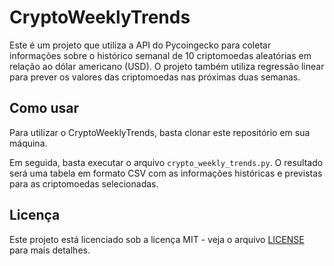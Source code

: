 # CryptoWeeklyTrends

Este é um projeto que utiliza a API do Pycoingecko para coletar informações sobre o histórico semanal de 10 criptomoedas aleatórias em relação ao dólar americano (USD). O projeto também utiliza regressão linear para prever os valores das criptomoedas nas próximas duas semanas.

## Como usar

Para utilizar o CryptoWeeklyTrends, basta clonar este repositório em sua máquina.


Em seguida, basta executar o arquivo `crypto_weekly_trends.py`. O resultado será uma tabela em formato CSV com as informações históricas e previstas para as criptomoedas selecionadas.

## Licença

Este projeto está licenciado sob a licença MIT - veja o arquivo [LICENSE](LICENSE) para mais detalhes.


